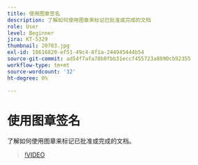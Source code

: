 ```yaml
---
title: 使用图章签名
description: 了解如何使用图章来标记已批准或完成的文档
role: User
level: Beginner
jira: KT-5329
thumbnail: 20703.jpg
exl-id: 18616820-ef51-49c4-8f1a-244945444b54
source-git-commit: ad54f7afa78b0fbb31eccf455723a8890cb92355
workflow-type: tm+mt
source-wordcount: '32'
ht-degree: 0%

---
```


# 使用图章签名

了解如何使用图章来标记已批准或完成的文档。

>[!VIDEO](https://video.tv.adobe.com/v/345170?quality=12&learn=on&hidetitle=true)
